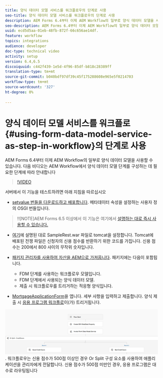 ```yaml
---
title: 양식 데이터 모델 서비스를 워크플로우의 단계로 사용
seo-title: 양식 데이터 모델 서비스를 워크플로우의 단계로 사용
description: AEM Forms 6.4부터 이제 AEM Workflow의 일부로 양식 데이터 모델을 사용할 수 있습니다. 다음 비디오는 AEM Workflow에서 양식 데이터 모델 단계를 구성하는 데 필요한 단계에 따라 안내합니다.
seo-description: AEM Forms 6.4부터 이제 AEM Workflow의 일부로 양식 데이터 모델을 사용할 수 있습니다. 다음 비디오는 AEM Workflow에서 양식 데이터 모델 단계를 구성하는 데 필요한 단계에 따라 안내합니다.
uuid: ecd5d5aa-01eb-48fb-872f-66c656ae14df.
feature: workflow
topics: integrations
audience: developer
doc-type: technical video
activity: setup
version: 6.4,6.5
discoiquuid: c442f439-1e5d-4f96-85df-b818c28389ff
translation-type: tm+mt
source-git-commit: b040bdf97df39c45f175288608e965e5f0214703
workflow-type: tm+mt
source-wordcount: '327'
ht-degree: 0%

---
```



# 양식 데이터 모델 서비스를 워크플로 {#using-form-data-model-service-as-step-in-workflow}의 단계로 사용

AEM Forms 6.4부터 이제 AEM Workflow의 일부로 양식 데이터 모델을 사용할 수 있습니다. 다음 비디오는 AEM Workflow에서 양식 데이터 모델 단계를 구성하는 데 필요한 단계에 따라 안내합니다


>[!VIDEO](https://video.tv.adobe.com/v/21719/?quality=9&learn=on)

서버에서 이 기능을 테스트하려면 아래 지침을 따르십시오
* [setvalue 번들을 다운로드하고 배포합니다](/help/forms/assets/common-osgi-bundles/SetValueApp.core-1.0-SNAPSHOT.jar). 메타데이터 속성을 설정하는 사용자 정의 OSGI 번들입니다.
>!![NOTE]AEM Forms 6.5 이상에서 이 기능은 여기에서  [설명하는 대로 즉시 사용할 수 있습니다.](form-data-model-service-as-step-in-aem65-workflow-video-use.md)

* [여기](https://docs.adobe.com/content/help/en/experience-manager-learn/forms/ic-print-channel-tutorial/introduction.html)에 설명된 대로 SampleRest.war 파일로 tomcat을 설정합니다. Tomcat에 배포된 전쟁 파일은 신청자의 신용 점수를 반환하기 위한 코드를 가집니다. 신용 점수는 200에서 800 사이의 무작위 숫자입니다.

* [패키지 관리자를 사용하여 자산을 AEM으로 가져옵니다](assets/invoke-fdm-as-service-step.zip). 패키지에는 다음이 포함됩니다.

   * FDM 단계를 사용하는 워크플로우 모델입니다.
   * FDM 단계에서 사용되는 양식 데이터 모델.
   * 제출 시 워크플로우를 트리거하는 적응형 양식입니다.
* [MortgageApplicationForm](http://localhost:4502/content/dam/formsanddocuments/loanapplication/jcr:content?wcmmode=disabled)을 엽니다. 세부 사항을 입력하고 제출합니다. 양식 제출 시 [응용 프로그램 워크플로](http://http://localhost:4502/editor.html/conf/global/settings/workflow/models/LoanApplication2.html)이(가) 트리거됩니다.

![ workflow ](assets/fdm-as-service-step-workflow.PNG).
워크플로우는 신용 점수가 500점 이상인 경우 Or Split 구성 요소를 사용하여 애플리케이션을 관리자에게 전달합니다. 신용 점수가 500점 미만인 경우, 응용 프로그램은 대수로 라우팅됩니다
